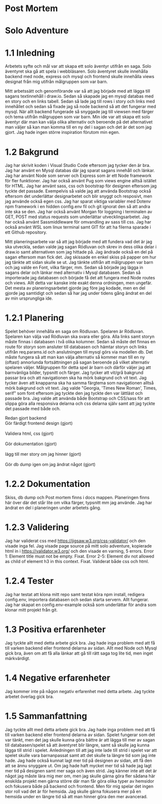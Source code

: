 # Post Mortem

# Solo Adventure

# 1.1 Inledning
Arbetets syfte och mål var att skapa ett solo äventyr utifrån en saga. Solo äventyret ska gå att spela i webbläsaren. Solo äventyret skulle innehålla backend med node, express och mysql och frontend skulle innehålla views designat från mig utifrån målgruppen som var barn. 

Mitt arbetssätt och genomförande var så att jag började med att lägga till sagans textinnehåll i draw.io. Sedan så skapade jag en mysql databas med en story och en links tabell. Sedan så lade jag till rows i story och links med innehållet och sedan så fixade jag så node backend så att det fungerar med mysql. När allt backend fungerade så snyggade jag till viewsen med färger och tema utifrån målgruppen som var barn. Min ide var att skapa ett solo äventyr där man kan välja olika alternativ och beroende på det alternativet man väljer så kan man komma till en ny del i sagan och det är det som jag gjort. Jag hade ingen större inspiration förutom min egen. 

# 1.2 Bakgrund
Jag har skrivit koden i Visual Studio Code eftersom jag tycker den är bra. Jag har använt en Mysql databas där jag sparat sagans innehåll och länkar. Jag har använt Node som server och Express som är ett Node framework för fler funktioner. Jag har också använt Pug som views engine alltså istället för HTML. Jag har använt sass, css och bootstrap för designen eftersom jag tyckte det passade. Exempelvis så valde jag att använda Bootstrap också eftersom det underlättar designarbetet och blir snyggt och resposivt, men jag använde också egen css. Jag har sparat viktiga variabler med Dotenv npm framework i en hidden config.env fil och git ignorat den så att andra inte ska se den. Jag har också använt Morgan för loggning i terminalen av GET, POST med status requests som underlättar utvecklingsarbetet. Jag har också använt Sassmiddleware för omvandling av sass till css. Jag har också använt WSL som linux terminal samt GIT för att ha filerna sparade i ett Github repository.

Mitt planeringsarbete var så att jag började med att fundera vad det är jag ska utveckla, sedan valde jag sagan Rödluvan och skrev in dess olika delar i draw.io samt alternativen som jag hittade på. Jag ändrade också en del på sagan eftersom man fick det. Jag skissade en enkel skiss på papper om hur jag tänkte att sidan skulle se ut. Jag tänkte utifrån att målgruppen var barn och jag valde en Font, vilka färger, mm. Sedan så började jag lägga in sagans delar och länkar med alternativ i Mysql databasen. Sedan så importerade jag databasen och började få det att fungera med Node routes och views. Allt detta var kanske inte exakt denna ordningen, men ungefär. Det mesta av planeringsarbetet gjorde jag före jag kodade, men en del gjorde jag samtidigt och sedan så har jag under tidens gång ändrat en del av min ursprungliga ide. 

# 1.2.1 Planering
Spelet behöver innehålla en saga om Rödluvan. Spelaren är Rödluvan. Spelaren kan välja vad Rödluvan ska svara eller göra. Alla links samt storyn måste finnas i databasen i två olika kolumner. Sedan så måste det finnas en route för storyn som ansluter till databasen och hämtar storyn och links utifrån req.params.id och anslutningen till mysql görs via modellen db. Det måste fungera så att man kan välja alternativ så kommer man till en ny (oftast) annorlunda fortsättningen på sagan beroende på vilket alternativ spelaren väljer. Målgruppen för detta spel är barn och därför väljer jag att barnvänliga bilder, typsnitt och färger.
Jag tycker att vit/grå bakgrund passar bra och att navigationen ska ha mörk bakgrund och vit text. Jag tycker även att knapparna ska ha samma färgtema som navigationen alltså mörk bakgrund och vit text. Jag valde "Georgia, 'Times New Roman', Times, serif" som font eftersom jag tyckte den jag tyckte den var lättläst och passade bra. Jag valde att använda både Bootstrap och CSS/sass för att slippa göra alla responsiva delarna och css delarna själv samt att jag tyckte det passade med både och.

Redan gjort backend
<br>
Gör färdigt frontend design (gjort)
<br />
<br>
Validera html, css (gjort)
<br />
<br>
Gör dokumentation (gjort)
<br/>
<br>
lägg till mer story om jag hinner (gjort)
</br>
<br>
Gör db dump igen om jag ändrat något (gjort)
</br>

# 1.2.2 Dokumentation
Skiss, db dump och Post mortem finns i docs mappen. Planeringen finns här över där det står lite om vilka färger, typsnitt mm jag använde. Jag har ändrat en del i planeringen under arbetets gång.

# 1.2.3 Validering
Jag har validerat css med https://jigsaw.w3.org/css-validator/ och den visade inga fel. Jag visade page source på mitt solo adventure, kopierade html in i https://validator.w3.org/ och den visade en varning, 5 errors. Error 1: Element title must not be empty. Fixat. Error 2-5: Element div not allowed as child of element h3 in this context. Fixat. Validerat både css och html.

# 1.2.4 Tester
Jag har testat att klona mitt repo samt testat köra npm install, redigera config.env, importera databasen och sedan starta servern. Allt fungerar. Jag har skapat en config.env-example också som underlättar för andra som klonar mitt projekt från git.


# 1.3 Positiva erfarenheter
Jag tyckte allt med detta arbete gick bra. Jag hade inga problem med att få till varken backend eller frontend delarna av sidan. Allt med Node och Mysql gick bra, även om att få alla länkar att gå till rätt saga tog lite tid, men inget märkvärdigt.

# 1.4 Negative erfarenheter
Jag kommer inte på någon negativ erfarenhet med detta arbete. Jag tyckte arbetet överlag gick bra.

# 1.5 Sammanfattning
Jag tyckte allt med detta arbete gick bra. Jag hade inga problem med att få till varken backend eller frontend delarna av sidan. Spelet fungerar som det var tänkt, men det jag skulle kunna göra bättre är att lägga till mer av sagan till databasen/spelet så att äventyret blir längre, samt så skulle jag kunna lägga till strid i spelet. Anledningen till att jag inte lade till strid i spelet var att spelet skulle vara barnanpassat samt att det skulle ta längre tid som jag inte hade. Jag hade också kunnat lagt mer tid på designen av sidan, att få den att se ännu snyggare ut. Om jag hade haft mycket mer tid så hade jag lagt mer tid på designen samt mer saga och även strid. Jag känner inte att det är något jag måste lära mig mer om, men jag skulle gärna göra fler sådana här enskilda projekt men gärna större där man får göra olika typer av hemsidor och fokusera både på backend och frontend. Men för mig spelar det ingen stor roll vad det är för hemsida. Jag skulle gärna fokusera mer på en hemsida under en längre tid så att man hinner göra den mer avancerad.